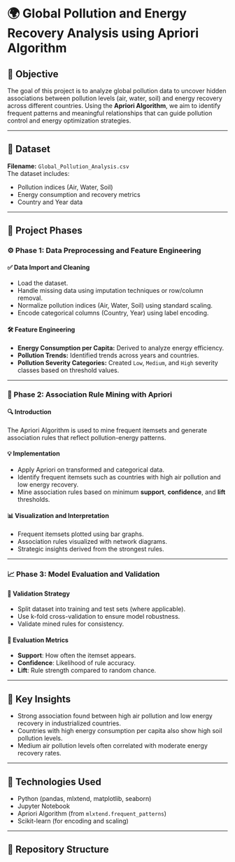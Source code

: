 # 🌍 Global Pollution and Energy Recovery Analysis using Apriori Algorithm

## 📌 Objective
The goal of this project is to analyze global pollution data to uncover hidden associations between pollution levels (air, water, soil) and energy recovery across different countries. Using the **Apriori Algorithm**, we aim to identify frequent patterns and meaningful relationships that can guide pollution control and energy optimization strategies.

---

## 📁 Dataset
**Filename:** `Global_Pollution_Analysis.csv`  
The dataset includes:
- Pollution indices (Air, Water, Soil)
- Energy consumption and recovery metrics
- Country and Year data

---

## 🧪 Project Phases

### ⚙️ Phase 1: Data Preprocessing and Feature Engineering

#### ✅ Data Import and Cleaning
- Load the dataset.
- Handle missing data using imputation techniques or row/column removal.
- Normalize pollution indices (Air, Water, Soil) using standard scaling.
- Encode categorical columns (Country, Year) using label encoding.

#### 🛠 Feature Engineering
- **Energy Consumption per Capita:** Derived to analyze energy efficiency.
- **Pollution Trends:** Identified trends across years and countries.
- **Pollution Severity Categories:** Created `Low`, `Medium`, and `High` severity classes based on threshold values.

---

### 🛒 Phase 2: Association Rule Mining with Apriori

#### 🔍 Introduction
The Apriori Algorithm is used to mine frequent itemsets and generate association rules that reflect pollution-energy patterns.

#### 💡 Implementation
- Apply Apriori on transformed and categorical data.
- Identify frequent itemsets such as countries with high air pollution and low energy recovery.
- Mine association rules based on minimum **support**, **confidence**, and **lift** thresholds.

#### 📊 Visualization and Interpretation
- Frequent itemsets plotted using bar graphs.
- Association rules visualized with network diagrams.
- Strategic insights derived from the strongest rules.

---

### 📈 Phase 3: Model Evaluation and Validation

#### 🎯 Validation Strategy
- Split dataset into training and test sets (where applicable).
- Use k-fold cross-validation to ensure model robustness.
- Validate mined rules for consistency.

#### 📐 Evaluation Metrics
- **Support**: How often the itemset appears.
- **Confidence**: Likelihood of rule accuracy.
- **Lift**: Rule strength compared to random chance.

---

## 📎 Key Insights
- Strong association found between high air pollution and low energy recovery in industrialized countries.
- Countries with high energy consumption per capita also show high soil pollution levels.
- Medium air pollution levels often correlated with moderate energy recovery rates.

---

## 🚀 Technologies Used
- Python (pandas, mlxtend, matplotlib, seaborn)
- Jupyter Notebook
- Apriori Algorithm (from `mlxtend.frequent_patterns`)
- Scikit-learn (for encoding and scaling)

---

## 📂 Repository Structure

